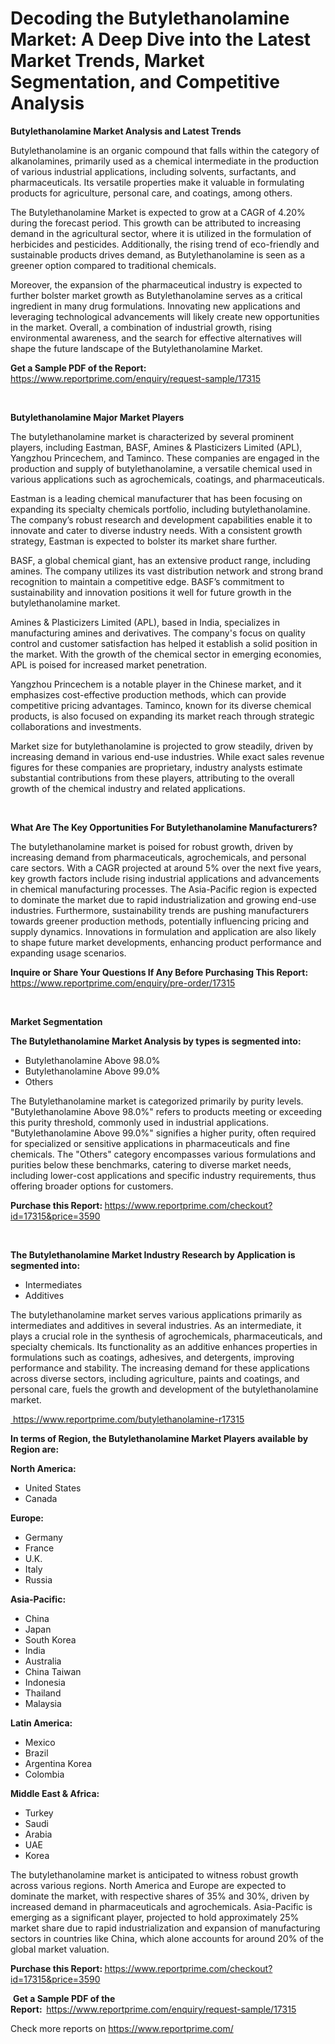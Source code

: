 <p><h1>Decoding the Butylethanolamine Market: A Deep Dive into the Latest Market Trends, Market Segmentation, and Competitive Analysis</h1></p><p><strong>Butylethanolamine Market Analysis and Latest Trends</strong></p>
<p><p>Butylethanolamine is an organic compound that falls within the category of alkanolamines, primarily used as a chemical intermediate in the production of various industrial applications, including solvents, surfactants, and pharmaceuticals. Its versatile properties make it valuable in formulating products for agriculture, personal care, and coatings, among others. </p><p>The Butylethanolamine Market is expected to grow at a CAGR of 4.20% during the forecast period. This growth can be attributed to increasing demand in the agricultural sector, where it is utilized in the formulation of herbicides and pesticides. Additionally, the rising trend of eco-friendly and sustainable products drives demand, as Butylethanolamine is seen as a greener option compared to traditional chemicals. </p><p>Moreover, the expansion of the pharmaceutical industry is expected to further bolster market growth as Butylethanolamine serves as a critical ingredient in many drug formulations. Innovating new applications and leveraging technological advancements will likely create new opportunities in the market. Overall, a combination of industrial growth, rising environmental awareness, and the search for effective alternatives will shape the future landscape of the Butylethanolamine Market.</p></p>
<p><strong>Get a Sample PDF of the Report:&nbsp;</strong> <a href="https://www.reportprime.com/enquiry/request-sample/17315?utm_campaign=1889&utm_medium=2&utm_source=Github&utm_content=ia&utm_term=18032025&utm_id=butylethanolamine">https://www.reportprime.com/enquiry/request-sample/17315</a></p>
<p>&nbsp;</p>
<p><strong>Butylethanolamine Major Market Players</strong></p>
<p><p>The butylethanolamine market is characterized by several prominent players, including Eastman, BASF, Amines & Plasticizers Limited (APL), Yangzhou Princechem, and Taminco. These companies are engaged in the production and supply of butylethanolamine, a versatile chemical used in various applications such as agrochemicals, coatings, and pharmaceuticals.</p><p>Eastman is a leading chemical manufacturer that has been focusing on expanding its specialty chemicals portfolio, including butylethanolamine. The company’s robust research and development capabilities enable it to innovate and cater to diverse industry needs. With a consistent growth strategy, Eastman is expected to bolster its market share further.</p><p>BASF, a global chemical giant, has an extensive product range, including amines. The company utilizes its vast distribution network and strong brand recognition to maintain a competitive edge. BASF’s commitment to sustainability and innovation positions it well for future growth in the butylethanolamine market.</p><p>Amines & Plasticizers Limited (APL), based in India, specializes in manufacturing amines and derivatives. The company's focus on quality control and customer satisfaction has helped it establish a solid position in the market. With the growth of the chemical sector in emerging economies, APL is poised for increased market penetration.</p><p>Yangzhou Princechem is a notable player in the Chinese market, and it emphasizes cost-effective production methods, which can provide competitive pricing advantages. Taminco, known for its diverse chemical products, is also focused on expanding its market reach through strategic collaborations and investments.</p><p>Market size for butylethanolamine is projected to grow steadily, driven by increasing demand in various end-use industries. While exact sales revenue figures for these companies are proprietary, industry analysts estimate substantial contributions from these players, attributing to the overall growth of the chemical industry and related applications.</p></p>
<p>&nbsp;</p>
<p><strong>What Are The Key Opportunities For Butylethanolamine Manufacturers?</strong></p>
<p><p>The butylethanolamine market is poised for robust growth, driven by increasing demand from pharmaceuticals, agrochemicals, and personal care sectors. With a CAGR projected at around 5% over the next five years, key growth factors include rising industrial applications and advancements in chemical manufacturing processes. The Asia-Pacific region is expected to dominate the market due to rapid industrialization and growing end-use industries. Furthermore, sustainability trends are pushing manufacturers towards greener production methods, potentially influencing pricing and supply dynamics. Innovations in formulation and application are also likely to shape future market developments, enhancing product performance and expanding usage scenarios.</p></p>
<p><strong>Inquire or Share Your Questions If Any Before Purchasing This Report:</strong> <a href="https://www.reportprime.com/enquiry/pre-order/17315?utm_campaign=1889&utm_medium=2&utm_source=Github&utm_content=ia&utm_term=18032025&utm_id=butylethanolamine">https://www.reportprime.com/enquiry/pre-order/17315</a></p>
<p>&nbsp;</p>
<p><strong>Market Segmentation</strong></p>
<p><strong>The Butylethanolamine Market Analysis by types is segmented into:</strong></p>
<p><ul><li>Butylethanolamine Above 98.0%</li><li>Butylethanolamine Above 99.0%</li><li>Others</li></ul></p>
<p><p>The Butylethanolamine market is categorized primarily by purity levels. "Butylethanolamine Above 98.0%" refers to products meeting or exceeding this purity threshold, commonly used in industrial applications. "Butylethanolamine Above 99.0%" signifies a higher purity, often required for specialized or sensitive applications in pharmaceuticals and fine chemicals. The "Others" category encompasses various formulations and purities below these benchmarks, catering to diverse market needs, including lower-cost applications and specific industry requirements, thus offering broader options for customers.</p></p>
<p><strong>Purchase this Report:&nbsp;</strong><a href="https://www.reportprime.com/checkout?id=17315&price=3590&utm_campaign=1889&utm_medium=2&utm_source=Github&utm_content=ia&utm_term=18032025&utm_id=butylethanolamine">https://www.reportprime.com/checkout?id=17315&price=3590</a></p>
<p>&nbsp;</p>
<p><strong>The Butylethanolamine Market Industry Research by Application is segmented into:</strong></p>
<p><ul><li>Intermediates</li><li>Additives</li></ul></p>
<p><p>The butylethanolamine market serves various applications primarily as intermediates and additives in several industries. As an intermediate, it plays a crucial role in the synthesis of agrochemicals, pharmaceuticals, and specialty chemicals. Its functionality as an additive enhances properties in formulations such as coatings, adhesives, and detergents, improving performance and stability. The increasing demand for these applications across diverse sectors, including agriculture, paints and coatings, and personal care, fuels the growth and development of the butylethanolamine market.</p></p>
<p><a href="https://www.reportprime.com/butylethanolamine-r17315?utm_campaign=1889&utm_medium=2&utm_source=Github&utm_content=ia&utm_term=18032025&utm_id=butylethanolamine">&nbsp;https://www.reportprime.com/butylethanolamine-r17315</a></p>
<p><strong>In terms of Region, the Butylethanolamine Market Players available by Region are:</strong></p>
<p>
    <p> <strong> North America: </strong>
        <ul>
            <li>United States</li>
            <li>Canada</li>
        </ul>
        </p> 
    <p> <strong> Europe: </strong>
        <ul>
            <li>Germany</li>
            <li>France</li>
            <li>U.K.</li>
            <li>Italy</li>
            <li>Russia</li>
        </ul>
        </p> 
    <p> <strong> Asia-Pacific: </strong>
        <ul>
            <li>China</li>
            <li>Japan</li>
            <li>South Korea</li>
            <li>India</li>
            <li>Australia</li>
            <li>China Taiwan</li>
            <li>Indonesia</li>
            <li>Thailand</li>
            <li>Malaysia</li>
        </ul>
        </p> 
    <p> <strong> Latin America: </strong>
        <ul>
            <li>Mexico</li>
            <li>Brazil</li>
            <li>Argentina Korea</li>
            <li>Colombia</li>
        </ul>
        </p> 
    <p> <strong> Middle East & Africa: </strong>
        <ul>
            <li>Turkey</li>
            <li>Saudi</li>
            <li>Arabia</li>
            <li>UAE</li>
            <li>Korea</li>
        </ul>
    </p>
    </p>
<p><p>The butylethanolamine market is anticipated to witness robust growth across various regions. North America and Europe are expected to dominate the market, with respective shares of 35% and 30%, driven by increased demand in pharmaceuticals and agrochemicals. Asia-Pacific is emerging as a significant player, projected to hold approximately 25% market share due to rapid industrialization and expansion of manufacturing sectors in countries like China, which alone accounts for around 20% of the global market valuation.</p></p>
<p><strong>Purchase this Report: </strong><a href="https://www.reportprime.com/checkout?id=17315&price=3590&utm_campaign=1889&utm_medium=2&utm_source=Github&utm_content=ia&utm_term=18032025&utm_id=butylethanolamine">https://www.reportprime.com/checkout?id=17315&price=3590</a></p>
<p>&nbsp;<strong>Get a Sample PDF of the Report:&nbsp;&nbsp;</strong><a href="https://www.reportprime.com/enquiry/request-sample/17315?utm_campaign=1889&utm_medium=2&utm_source=Github&utm_content=ia&utm_term=18032025&utm_id=butylethanolamine">https://www.reportprime.com/enquiry/request-sample/17315</a></p>
<p><strong></strong></p>
<p>Check more reports on <a href="https://www.reportprime.com/?utm_campaign=1889&utm_medium=2&utm_source=Github&utm_content=ia&utm_term=18032025&utm_id=butylethanolamine">https://www.reportprime.com/</a></p>